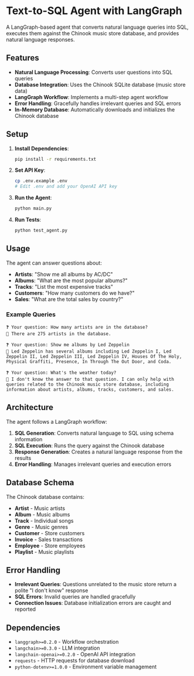 # Text-to-SQL Agent with LangGraph

A LangGraph-based agent that converts natural language queries into SQL, executes them against the Chinook music store database, and provides natural language responses.

## Features

- **Natural Language Processing**: Converts user questions into SQL queries
- **Database Integration**: Uses the Chinook SQLite database (music store data)
- **LangGraph Workflow**: Implements a multi-step agent workflow
- **Error Handling**: Gracefully handles irrelevant queries and SQL errors
- **In-Memory Database**: Automatically downloads and initializes the Chinook database

## Setup

1. **Install Dependencies**:
   ```bash
   pip install -r requirements.txt
   ```

2. **Set API Key**:
   ```bash
   cp .env.example .env
   # Edit .env and add your OpenAI API key
   ```

3. **Run the Agent**:
   ```bash
   python main.py
   ```

4. **Run Tests**:
   ```bash
   python test_agent.py
   ```

## Usage

The agent can answer questions about:
- **Artists**: "Show me all albums by AC/DC"
- **Albums**: "What are the most popular albums?"
- **Tracks**: "List the most expensive tracks"
- **Customers**: "How many customers do we have?"
- **Sales**: "What are the total sales by country?"

### Example Queries

```
❓ Your question: How many artists are in the database?
💬 There are 275 artists in the database.

❓ Your question: Show me albums by Led Zeppelin
💬 Led Zeppelin has several albums including Led Zeppelin I, Led Zeppelin II, Led Zeppelin III, Led Zeppelin IV, Houses Of The Holy, Physical Graffiti, Presence, In Through The Out Door, and Coda.

❓ Your question: What's the weather today?
💬 I don't know the answer to that question. I can only help with queries related to the Chinook music store database, including information about artists, albums, tracks, customers, and sales.
```

## Architecture

The agent follows a LangGraph workflow:

1. **SQL Generation**: Converts natural language to SQL using schema information
2. **SQL Execution**: Runs the query against the Chinook database  
3. **Response Generation**: Creates a natural language response from the results
4. **Error Handling**: Manages irrelevant queries and execution errors

## Database Schema

The Chinook database contains:
- **Artist** - Music artists
- **Album** - Music albums  
- **Track** - Individual songs
- **Genre** - Music genres
- **Customer** - Store customers
- **Invoice** - Sales transactions
- **Employee** - Store employees
- **Playlist** - Music playlists

## Error Handling

- **Irrelevant Queries**: Questions unrelated to the music store return a polite "I don't know" response
- **SQL Errors**: Invalid queries are handled gracefully
- **Connection Issues**: Database initialization errors are caught and reported

## Dependencies

- `langgraph>=0.2.0` - Workflow orchestration
- `langchain>=0.3.0` - LLM integration
- `langchain-openai>=0.2.0` - OpenAI API integration  
- `requests` - HTTP requests for database download
- `python-dotenv>=1.0.0` - Environment variable management
